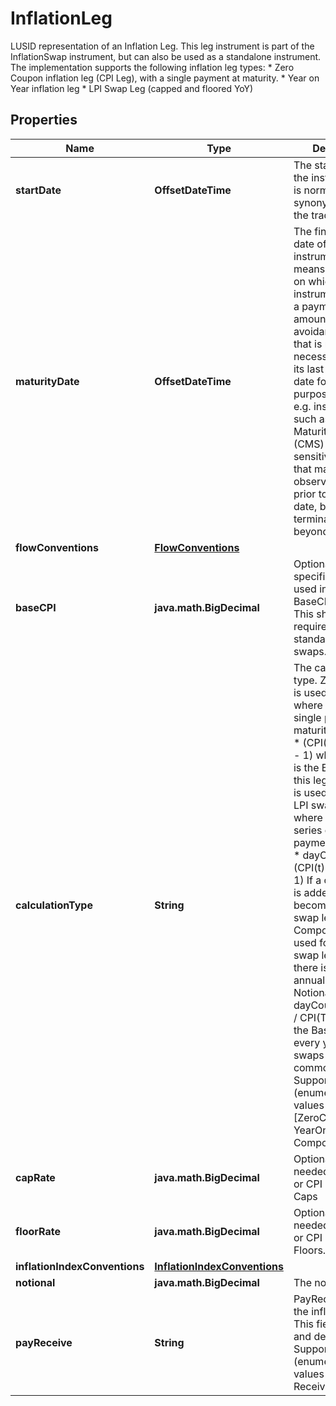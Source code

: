 

# InflationLeg

LUSID representation of an Inflation Leg.  This leg instrument is part of the InflationSwap instrument, but can also be used as a standalone instrument.  The implementation supports the following inflation leg types:  * Zero Coupon inflation leg (CPI Leg), with a single payment at maturity.  * Year on Year inflation leg  * LPI Swap Leg (capped and floored YoY)

## Properties

Name | Type | Description | Notes
------------ | ------------- | ------------- | -------------
**startDate** | **OffsetDateTime** | The start date of the instrument. This is normally synonymous with the trade-date. | 
**maturityDate** | **OffsetDateTime** | The final maturity date of the instrument. This means the last date on which the instruments makes a payment of any amount.  For the avoidance of doubt, that is not necessarily prior to its last sensitivity date for the purposes of risk; e.g. instruments such as  Constant Maturity Swaps (CMS) often have sensitivities to rates that may well be observed or set prior to the maturity date, but refer to a termination date beyond it. | 
**flowConventions** | [**FlowConventions**](FlowConventions.md) |  | 
**baseCPI** | **java.math.BigDecimal** | Optional BaseCPI, if specified it will be used in place of BaseCPI(StartDate).  This should not be required for standard inflation swaps. |  [optional]
**calculationType** | **String** | The calculation type.  ZeroCoupon is used for CPILegs where there is a single payment at maturity of  Notional * (CPI(T) / CPI(T0) - 1)  where CPI(T0) is the BaseCPI of this leg  YearOnYear is used for YoY and LPI swap legs where there is a series of annual payments  Notional * dayCount * (CPI(t) / CPI(t-1) - 1)  If a cap and floor is added to this it becomes an LPI swap leg.  Compounded is used for inflation swap legs where there is a series of annual payments  Notional * dayCount * (CPI(t) / CPI(T0) - 1)  i.e. the BaseCPI is used every year. These swaps are not as common as CPI or    Supported string (enumeration) values are: [ZeroCoupon, YearOnYear, Compounded]. | 
**capRate** | **java.math.BigDecimal** | Optional cap, needed for LPI Legs or CPI Legs with Caps |  [optional]
**floorRate** | **java.math.BigDecimal** | Optional floor, needed for LPI Legs or CPI Legs with Floors. |  [optional]
**inflationIndexConventions** | [**InflationIndexConventions**](InflationIndexConventions.md) |  | 
**notional** | **java.math.BigDecimal** | The notional | 
**payReceive** | **String** | PayReceive flag for the inflation leg.  This field is optional and defaults to Pay.    Supported string (enumeration) values are: [Pay, Receive]. |  [optional]



